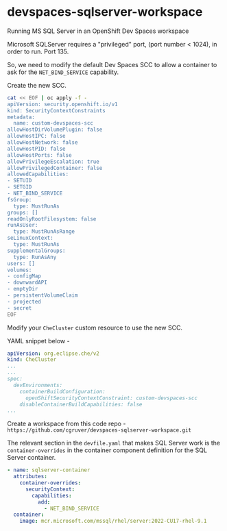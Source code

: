 # devspaces-sqlserver-workspace
Running MS SQL Server in an OpenShift Dev Spaces workspace

Microsoft SQLServer requires a "privileged" port, (port number < 1024), in order to run.  Port 135.

So, we need to modify the default Dev Spaces SCC to allow a container to ask for the `NET_BIND_SERVICE` capability.


Create the new SCC.

```bash
cat << EOF | oc apply -f -
apiVersion: security.openshift.io/v1
kind: SecurityContextConstraints
metadata:
  name: custom-devspaces-scc
allowHostDirVolumePlugin: false
allowHostIPC: false
allowHostNetwork: false
allowHostPID: false
allowHostPorts: false
allowPrivilegeEscalation: true
allowPrivilegedContainer: false
allowedCapabilities:
- SETUID
- SETGID
- NET_BIND_SERVICE
fsGroup:
  type: MustRunAs
groups: []
readOnlyRootFilesystem: false
runAsUser:
  type: MustRunAsRange
seLinuxContext:
  type: MustRunAs
supplementalGroups:
  type: RunAsAny
users: []
volumes:
- configMap
- downwardAPI
- emptyDir
- persistentVolumeClaim
- projected
- secret
EOF
```

Modify your `CheCluster` custom resource to use the new SCC.

YAML snippet below -

```yaml
apiVersion: org.eclipse.che/v2 
kind: CheCluster
...
...
spec:                         
  devEnvironments:       
    containerBuildConfiguration:
      openShiftSecurityContextConstraint: custom-devspaces-scc
    disableContainerBuildCapabilities: false
...
```

Create a workspace from this code repo - `https://github.com/cgruver/devspaces-sqlserver-workspace.git`

The relevant section in the `devfile.yaml` that makes SQL Server work is the `container-overrides` in the container component definition for the SQL Server container.

```yaml
- name: sqlserver-container
  attributes:
    container-overrides: 
      securityContext:
        capabilities:
          add:
            - NET_BIND_SERVICE
  container:
    image: mcr.microsoft.com/mssql/rhel/server:2022-CU17-rhel-9.1      
```
